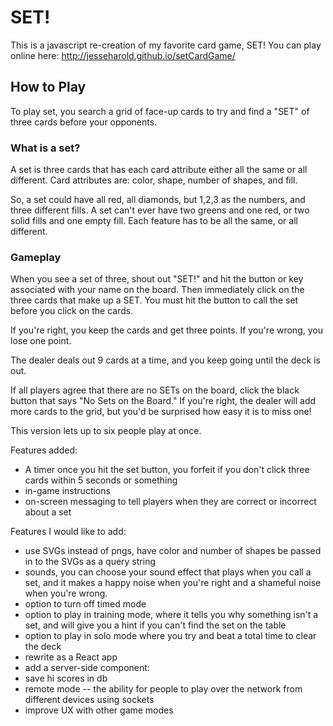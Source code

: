 # SET!

This is a javascript re-creation of my favorite card game, SET!
You can play online here: 
http://jesseharold.github.io/setCardGame/

## How to Play
To play set, you search a grid of face-up cards to try and find a "SET" of three cards before your opponents.

### What is a set?
A set is three cards that has each card attribute either all the same or all different. Card attributes are: color, shape, number of shapes, and fill.

So, a set could have all red, all diamonds, but 1,2,3 as the numbers, and three different fills. A set can't ever have two greens and one red, or two solid fills and one empty fill. Each feature has to be all the same, or all different.

### Gameplay
When you see a set of three, shout out "SET!" and hit the button or key associated with your name on the board. Then immediately click on the three cards that make up a SET. You must hit the button to call the set before you click on the cards.

If you're right, you keep the cards and get three points. If you're wrong, you lose one point.

The dealer deals out 9 cards at a time, and you keep going until the deck is out.

If all players agree that there are no SETs on the board, click the black button that says "No Sets on the Board." If you're right, the dealer will add more cards to the grid, but you'd be surprised how easy it is to miss one!

This version lets up to six people play at once. 

Features added:
 - A timer once you hit the set button, you forfeit if you don't click three cards within 5 seconds or something
 - in-game instructions
 - on-screen messaging to tell players when they are correct or incorrect about a set

Features I would like to add: 
 - use SVGs instead of pngs, have color and number of shapes be passed in to the SVGs as a query string
 - sounds, you can choose your sound effect that plays when you call a set, and it makes a happy noise when you're right and a shameful noise when you're wrong. 
 - option to turn off timed mode
 - option to play in training mode, where it tells you why something isn't a set, and will give you a hint if you can't find the set on the table
 - option to play in solo mode where you try and beat a total time to clear the deck
 - rewrite as a React app 
 - add a server-side component:
 - save hi scores in db
 - remote mode -- the ability for people to play over the network from different devices using sockets
 - improve UX with other game modes
